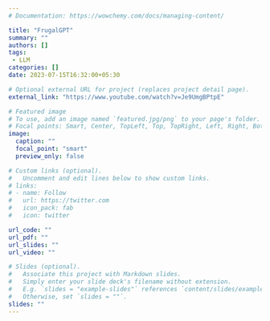 ```yaml
---
# Documentation: https://wowchemy.com/docs/managing-content/

title: "FrugalGPT"
summary: ""
authors: []
tags: 
 - LLM
categories: []
date: 2023-07-15T16:32:00+05:30

# Optional external URL for project (replaces project detail page).
external_link: "https://www.youtube.com/watch?v=Je9UmgBPtpE"

# Featured image
# To use, add an image named `featured.jpg/png` to your page's folder.
# Focal points: Smart, Center, TopLeft, Top, TopRight, Left, Right, BottomLeft, Bottom, BottomRight.
image:
  caption: ""
  focal_point: "smart"
  preview_only: false

# Custom links (optional).
#   Uncomment and edit lines below to show custom links.
# links:
# - name: Follow
#   url: https://twitter.com
#   icon_pack: fab
#   icon: twitter

url_code: ""
url_pdf: ""
url_slides: ""
url_video: ""

# Slides (optional).
#   Associate this project with Markdown slides.
#   Simply enter your slide deck's filename without extension.
#   E.g. `slides = "example-slides"` references `content/slides/example-slides.md`.
#   Otherwise, set `slides = ""`.
slides: ""
---
```

